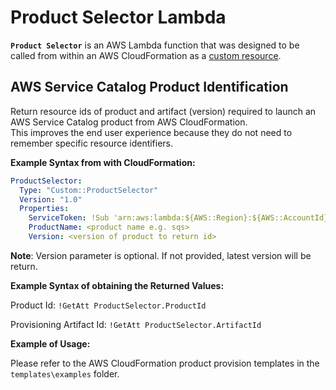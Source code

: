 # Product Selector Lambda

__`Product Selector`__ is an AWS Lambda function that was designed to be called from within an AWS CloudFormation as a [custom resource](https://docs.aws.amazon.com/AWSCloudFormation/latest/UserGuide/template-custom-resources.html). 


## AWS Service Catalog Product Identification

Return resource ids of product and artifact (version) required to launch an AWS Service Catalog product from AWS CloudFormation.  
This improves the end user experience because they do not need to remember specific resource identifiers.

__Example Syntax from with CloudFormation:__
```yaml
ProductSelector:
  Type: "Custom::ProductSelector"
  Version: "1.0"
  Properties:
    ServiceToken: !Sub 'arn:aws:lambda:${AWS::Region}:${AWS::AccountId}:function:sc-product-selector'
    ProductName: <product name e.g. sqs>
    Version: <version of product to return id>
```

__Note__: Version parameter is optional. If not provided, latest version will be return.

__Example Syntax of obtaining the Returned Values:__

Product Id: `!GetAtt ProductSelector.ProductId`

Provisioning Artifact Id: `!GetAtt ProductSelector.ArtifactId`


__Example of Usage:__

Please refer to the AWS CloudFormation product provision templates in the `templates\examples` folder.
